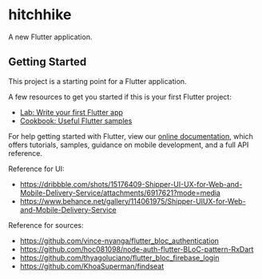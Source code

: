 # hitchhike

A new Flutter application.

## Getting Started

This project is a starting point for a Flutter application.

A few resources to get you started if this is your first Flutter project:

- [Lab: Write your first Flutter app](https://flutter.dev/docs/get-started/codelab)
- [Cookbook: Useful Flutter samples](https://flutter.dev/docs/cookbook)

For help getting started with Flutter, view our
[online documentation](https://flutter.dev/docs), which offers tutorials,
samples, guidance on mobile development, and a full API reference.

Reference for UI: 
+ https://dribbble.com/shots/15176409-Shipper-UI-UX-for-Web-and-Mobile-Delivery-Service/attachments/6917621?mode=media
+ https://www.behance.net/gallery/114061975/Shipper-UIUX-for-Web-and-Mobile-Delivery-Service
 
Reference for sources: 
+ https://github.com/vince-nyanga/flutter_bloc_authentication
+ https://github.com/hoc081098/node-auth-flutter-BLoC-pattern-RxDart
+ https://github.com/thyagoluciano/flutter_bloc_firebase_login
+ https://github.com/KhoaSuperman/findseat